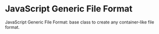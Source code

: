 
# JavaScript Generic File Format

JavaScript Generic File Format: base class to create any container-like file format.

